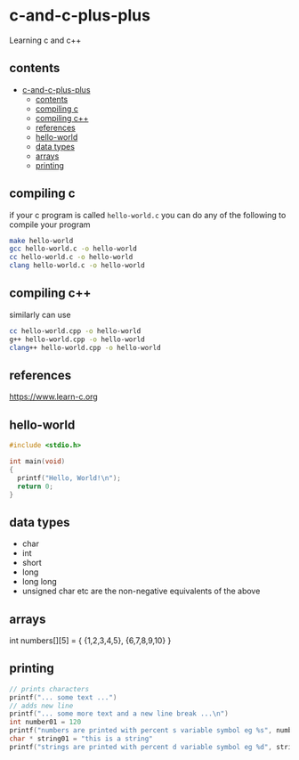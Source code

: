 # c-and-c-plus-plus

Learning c and c++

## contents

- [c-and-c-plus-plus](#c-and-c-plus-plus)
  - [contents](#contents)
  - [compiling c](#compiling-c)
  - [compiling c++](#compiling-c-1)
  - [references](#references)
  - [hello-world](#hello-world)
  - [data types](#data-types)
  - [arrays](#arrays)
  - [printing](#printing)


## compiling c

if your c program is called `hello-world.c` you can do any of the following to compile your program

```bash
make hello-world
gcc hello-world.c -o hello-world
cc hello-world.c -o hello-world
clang hello-world.c -o hello-world
```

## compiling c++

similarly can use

```bash
cc hello-world.cpp -o hello-world
g++ hello-world.cpp -o hello-world
clang++ hello-world.cpp -o hello-world
```

## references

https://www.learn-c.org

## hello-world

```c
#include <stdio.h>

int main(void)
{
  printf("Hello, World!\n");
  return 0;
}
```

## data types

- char
- int
- short
- long
- long long
- unsigned char etc are the non-negative equivalents of the above

## arrays

int numbers[][5] = {
    {1,2,3,4,5},
    {6,7,8,9,10}
}

## printing

```c
// prints characters
printf("... some text ...")
// adds new line
printf("... some more text and a new line break ...\n")
int number01 = 120
printf("numbers are printed with percent s variable symbol eg %s", number01)
char * string01 = "this is a string"
printf("strings are printed with percent d variable symbol eg %d", string01)
```